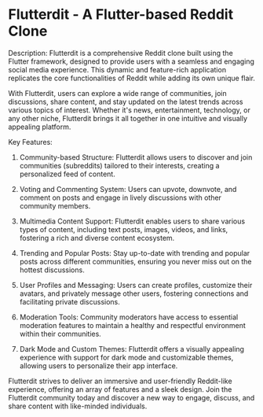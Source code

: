 # Flutterdit - A Flutter-based Reddit Clone

Description:
Flutterdit is a comprehensive Reddit clone built using the Flutter framework, designed to provide users with a seamless and engaging social media experience. This dynamic and feature-rich application replicates the core functionalities of Reddit while adding its own unique flair.

With Flutterdit, users can explore a wide range of communities, join discussions, share content, and stay updated on the latest trends across various topics of interest. Whether it's news, entertainment, technology, or any other niche, Flutterdit brings it all together in one intuitive and visually appealing platform.

Key Features:
1. Community-based Structure: Flutterdit allows users to discover and join communities (subreddits) tailored to their interests, creating a personalized feed of content.

2. Voting and Commenting System: Users can upvote, downvote, and comment on posts and engage in lively discussions with other community members.

3. Multimedia Content Support: Flutterdit enables users to share various types of content, including text posts, images, videos, and links, fostering a rich and diverse content ecosystem.

4. Trending and Popular Posts: Stay up-to-date with trending and popular posts across different communities, ensuring you never miss out on the hottest discussions.

5. User Profiles and Messaging: Users can create profiles, customize their avatars, and privately message other users, fostering connections and facilitating private discussions.

6. Moderation Tools: Community moderators have access to essential moderation features to maintain a healthy and respectful environment within their communities.

7. Dark Mode and Custom Themes: Flutterdit offers a visually appealing experience with support for dark mode and customizable themes, allowing users to personalize their app interface.

Flutterdit strives to deliver an immersive and user-friendly Reddit-like experience, offering an array of features and a sleek design. Join the Flutterdit community today and discover a new way to engage, discuss, and share content with like-minded individuals.
